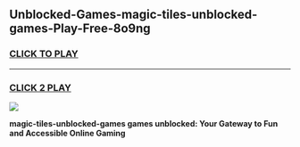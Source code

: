 
## Unblocked-Games-magic-tiles-unblocked-games-Play-Free-8o9ng
<h3>
<a href="https://premium76.site?title=magic-tiles-unblocked-games&ref=22A">CLICK TO PLAY</a></h3>
<hr>

<h3>
<a href="https://premium76.site?title=magic-tiles-unblocked-games&ref=22A">CLICK 2 PLAY</a>
  
</h3>

<a href="https://premium76.site?title=magic-tiles-unblocked-games&ref=22A"><img src="https://clearcache.store/games.png"></a>


**magic-tiles-unblocked-games games unblocked: Your Gateway to Fun and Accessible Online Gaming**
